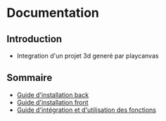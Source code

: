 

# Documentation

## Introduction
- Integration d'un projet 3d generé par playcanvas

## Sommaire
- [Guide d'installation back](./canvas_back/README.back.md)  
- [Guide d'installation front](./canvas_front/README.front.md)
- [Guide d'intégration et d'utilisation des fonctions](INTEGRATION.md)